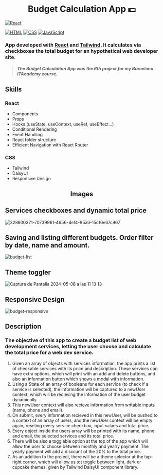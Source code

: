 <h1 align=center>Budget Calculation App 💵</h1>

[![React](https://img.shields.io/badge/React-18.2.0+-lightblue?style=for-the-badge&logo=react&logoColor=white&labelColor=101010)](https://react.dev)

[![HTML](https://img.shields.io/badge/HTML-orange?style=for-the-badge&logo=html5&logoColor=white&labelColor=101010)](https://developer.mozilla.org/es/docs/Web/HTML)
[![CSS](https://img.shields.io/badge/CSS-blue?style=for-the-badge&logo=css3&logoColor=white&labelColor=101010)](https://developer.mozilla.org/es/docs/Web/CSS)
[![JavaScript](https://img.shields.io/badge/JavaScript-yellow?style=for-the-badge&logo=javascript&logoColor=white&labelColor=101010)](https://developer.mozilla.org/es/docs/Web/JavaScript)

### App developed with [React](https://react.dev/) and [Tailwind](https://tailwindcss.com/). It calculates via checkboxes the total budget for an hypothetical web developer site.
> ##### The Budget Calculation App was the 6th project for my Barcelona ITAcademy course.

## Skills
### React
* Components
* Props
* Hooks (useState, useContext, useRef, useEffect...)
* Conditional Rendering
* Event Handling
* React folder structure
* Efficient Navigation with React Router
### CSS
* Tailwind
* DaisyUI
* Responsive Design

<h2 align=center>Images</h2>

## Services checkboxes and dynamic total price
![328600371-70739961-4656-4ef4-85a6-15c16e67c967](https://github.com/opujade/budget-calculation-app/assets/146122361/b3487eda-b8a4-42aa-9168-de4ac9a6c952)

## Saving and listing different budgets. Order filter by date, name and amount.
![budget-list](https://github.com/opujade/budget-calculation-app/assets/146122361/bf6d71c6-2f3e-4f59-8652-48d5c37a803f)

## Theme toggler
![Captura de Pantalla 2024-05-08 a las 11 13 13](https://github.com/opujade/budget-calculation-app/assets/146122361/4620fd3b-7b3f-47f2-a9b8-9a001373a0b5)

## Responsive Design
![budget-responsive](https://github.com/opujade/budget-calculation-app/assets/146122361/12629f93-3625-479e-ac83-f0786fe011ff)


## Description
### The objective of this app to create a budget list of web development services, letting the user choose and calculate the total price for a web dev service.
1. Given an array of objects with services information, the app prints a list of checkable services with its price and description. These services can have extra options, which will print with an add and delete buttons, and also an information button which shows a modal with information.
2. Using a State of an array of booleans for each service (to check if a service is selected), the information will be captured to a newUser context, which will be recieving the information of the user budget dynamically.
3. This newUser context will also recieve information from writable inputs (name, phone and email).
4. On submit, every information recieved in this newUser, will be pushed to a context of an array of users, and the newUser context will be empty again, reseting every service checkbox, input values and total price.
5. Every object inside the users array will be printed with its name, phone and email, the selected services and its total price.
6. There will be also a togglable option at the top of the app which will allow the user to choose between monthly and yearly payment. The yearly payment will add a discount of the 20% to the total price.
7. As an addition to the project, there will be a theme selector at the top-right corner, which will allow us tot toggle between light, dark or cupcake themes, given by Tailwind DaisyUI component library.
